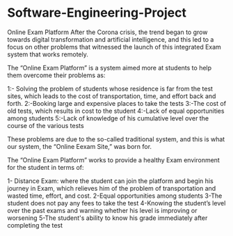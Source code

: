 # Software-Engineering-Project
Online Exam Platform 
After the Corona crisis, the trend began to grow towards digital transformation and artificial intelligence, and this led to a focus on other problems that witnessed the launch of this integrated Exam system that works remotely.

The “Online Exam Platform” is a system aimed more at students to help them overcome their problems as:

1:- Solving the problem of students whose residence is far from the test sites, which leads to the cost of transportation, time, and effort back and forth.
2:-Booking large and expensive places to take the tests
3:-The cost of old tests, which results in cost to the student
4:-Lack of equal opportunities among students
5:-Lack of knowledge of his cumulative level over the course of the various tests

These problems are due to the so-called traditional system, and this is what our system, the “Online Eexam Site,” was born for.

The “Online Exam Platform” works to provide a healthy Exam environment for the student in terms of:

1- Distance Exam: where the student can join the platform and begin his journey in Exam, which relieves him of the problem of transportation and wasted time, effort, and cost.
2-Equal opportunities among students
3-The student does not pay any fees to take the test
4-Knowing the student’s level over the past exams and warning whether his level is improving or worsening
5-The student's ability to know his grade immediately after completing the test
